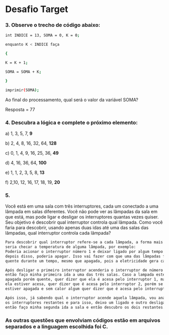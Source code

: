 # Desafio Target 

### 3. Observe o trecho de código abaixo:
```bash
int INDICE = 13, SOMA = 0, K = 0;

enquanto K < INDICE faça

{

K = K + 1;

SOMA = SOMA + K;

}

imprimir(SOMA);
```
Ao final do processamento, qual será o valor da variável SOMA?

Resposta = 77

### 4. Descubra a lógica e complete o próximo elemento:
a) 1, 3, 5, 7, **9**

b) 2, 4, 8, 16, 32, 64, **128**

c) 0, 1, 4, 9, 16, 25, 36, **49**

d) 4, 16, 36, 64, **100**

e) 1, 1, 2, 3, 5, 8, **13**

f) 2,10, 12, 16, 17, 18, 19, **20**

### 5. 
Você está em uma sala com três interruptores, cada um conectado a uma lâmpada em salas 
diferentes. Você não pode ver as lâmpadas da sala em que está, mas pode ligar e desligar os 
interruptores quantas vezes quiser. Seu objetivo é descobrir qual interruptor controla qual 
lâmpada. Como você faria para descobrir, usando apenas duas idas até uma das salas das lâmpadas,
qual interruptor controla cada lâmpada? 

```bash
Para descobrir qual interruptor refere-se a cada lâmpada, a forma mais fácil
seria checar a temperatura de alguma lâmpada, por exemplo:
Poderia acionar o interruptor número 1 e deixar ligado por algum tempo e
depois disso, poderia apagar. Isso vai fazer com que uma das lâmpadas fique
quente durante um tempo, mesmo que apagada, pois a eletricidade gera calor.

Após desligar o primeiro interruptor acenderia o interruptor de número 2 e
então faço minha primeira ida a uma das três salas. Caso a lampada esteja
apagada porém quente, quer dizer que ela é acesa pelo interruptor 1, mas se
ela estiver acesa, quer dizer que é acesa pelo interruptor 2, porém se ela
estiver apagada e sem calor algum quer dizer que é acesa pelo interruptor 3.

Após isso, já sabendo qual o interruptor acende aquela lâmpada, vou analisar
os interruptores restantes e para isso, deixo um ligado e outro desligado e
então faço minha segunda ida a sala e então descubro os dois restantes.
```

### As outras questões que envolviam códigos estão em arquivos separados e a linguagem escolhida foi C.



